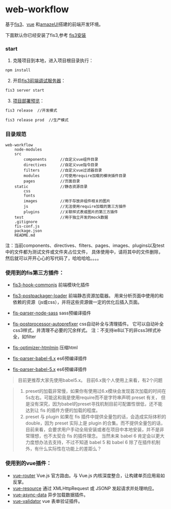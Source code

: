 # web-workflow

基于[fis3](http://fis.baidu.com/fis3/docs/beginning/intro.html)、[vue](http://cn.vuejs.org/guide/installation.html)
和[amazeUI](http://amazeui.org/getting-started)搭建的前端开发环境。

下面默认你已经安装了fis3,参考 [fis3安装](http://fis.baidu.com/fis3/docs/beginning/install.html)

### start

1. 克隆项目到本地，进入项目根目录执行：

``` bash
npm install
```

2. 开启[fis3前端调试服务器](http://fis.baidu.com/fis3/docs/beginning/debug.html)：

``` bash
fis3 server start
```
    
3. [项目部署预览](http://fis.baidu.com/fis3/docs/beginning/debug.html)：  

``` bash
fis3 release  //开发模式
    
fis3 release prod  //生产模式
```

### 目录规范

``` dir
web-workflow     
    node-modules        
    src     
        components      //自定义vue组件目录
        directives      //自定义vue指令目录
        filters         //自定义vue过滤器目录
        modules         //可使用require加载的模块插件目录
        pages           //页面目录
    static              //静态资源目录
        css
        fonts
        images          //用于存放非组件相关的图片
        js              //无法使用require加载的第三方插件
        plugins         //关联样式表或图片的第三方插件
    test                //用于独立开发的mock数据
    .gitignore
    fis-conf.js
    package.json
    README.md
```

注：当前components、directives、filters、pages、images、plugins以及test中的文件都为测试文件或文件夹占位文件，
    具体使用中，请将其中的文件删除，然后就可以开开心心的写代码了，哈哈哈哈。。。。
    
    
### 使用到的fis第三方插件：

- [fis3-hook-commonjs](https://github.com/fex-team/fis3-hook-commonjs) 前端模块化插件
- [fis3-postpackager-loader](https://github.com/fex-team/fis3-postpackager-loader) 前端静态资源加载器。
    用来分析页面中使用的和依赖的资源（js或css），并将这些资源做一定的优化后插入页面。
    
- [fis-parser-node-sass](https://github.com/fex-team/fis-parser-sass) sass预编译插件
- [fis-postprocessor-autoprefixer](https://github.com/ZoomZhao/fis-postprocessor-autoprefixer) css自动补全与清理插件。
    它可以自动补全css3样式，并清理不必要的冗余样式。 注：不支持ie8以下的非css3样式补全，如filter
    
- [fis-optimizer-htmlmin](https://github.com/babyzone2004/fis-optimizer-htmlmin) 压缩html

- [fis-parser-babel-6.x](https://github.com/fex-team/fis-parser-babel-6.x) es6预编译插件
- [fis-parser-babel-5.x](https://github.com/fex-team/fis-parser-babel-5.x) es6预编译插件

> 目前更推荐大家先使用babel5.x。
> 目前6.x我个人使用上来看，有2个问题

> 1. preset的加载非常慢，如果你有使用过6.x模块会发现首次加载的时间在5s左右。可能这和我是使用require而不是字符串声明 preset 有关，
但是没有深究，因为babel的preset寻找机制目前可配置性很低，还不能达到让 fis 的插件方便的加载的程度。
> 2. preset 与 plugin 如果在 fis 插件中提供全量包的话，会造成实际体积的 double，因为 preset 实际上是 plugin 的合集。而不提供全量包的话，
目前来看，会要求用户手动全局安装或者在项目中本地安装，并不是非常理想，也不太契合 fis 的插件理念。
> 当然未来 babel 6 肯定会以更大力度想办法去支持，不过不知道 babel 5 和 babel 6 除了在插件机制外，有什么实际性在功能上的差距么？



### 使用到的vue插件：
    
- [vue-router](http://vuejs.github.io/vue-router/zh-cn/index.html) Vue.js 官方路由。与 Vue.js 内核深度整合，让构建单页应用易如反掌。
- [vue-resource](https://github.com/vuejs/vue-resource    ) 通过 XMLHttpRequest 或 JSONP 发起请求并处理响应。
- [vue-async-data](https://github.com/vuejs/vue-async-data) 异步加载数据插件。
- [vue-validator](https://github.com/vuejs/vue-validator) vue 表单验证插件。




